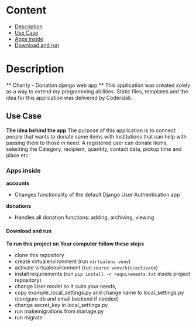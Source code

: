 # Content
* [Description](#description)
* [Use Case](#use-case)
* [Apps inside](#apps-inside)
* [Download and run](#download-and-run)

# Description
** Charity - Donation django web app **
This application was created solely as a way to extend my programming abilities.
Static files, templates and the idea for this application was delivered by Coderslab.

## Use Case
**The idea behind the app**
The purpose of this application is to connect people that wants to donate some items with Institutions that can help with passing them to those in need.
A registered user can donate items, selecting the Category, recipient, quantity, contact data, pickup time and place etc.

### Apps inside
**accounts**
* Changes functionality of the default Django User Authentication app

**donations**
* Handles all donation functions: adding, archiving, viewing

#### Download and run
**To run this project on Your computer follow these steps**
* clone this repository
* create virtualenvironment (run `virtualenv venv`)
* activate virtualenvironment (run `source venv/bin/activate`)
* install requirements (run `pip install -r requirements.txt` inside project repository)
* change User model so it suits your needs,
* copy example_local_settings.py and change name to local_settings.py (conigure db and email backend if needed)
* change secret_key in local_settings.py
* run makemigrations from manage.py
* run migrate
